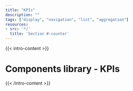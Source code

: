 ```yaml
---
title: "KPIs"
description: ""
tags: ["display", "navigation", "list", "aggregation"]
resources:
- src: '*/'
  title: 'Section #:counter'
---
```


{{< intro-content >}}
# Components library - KPIs
{{< /intro-content >}}
